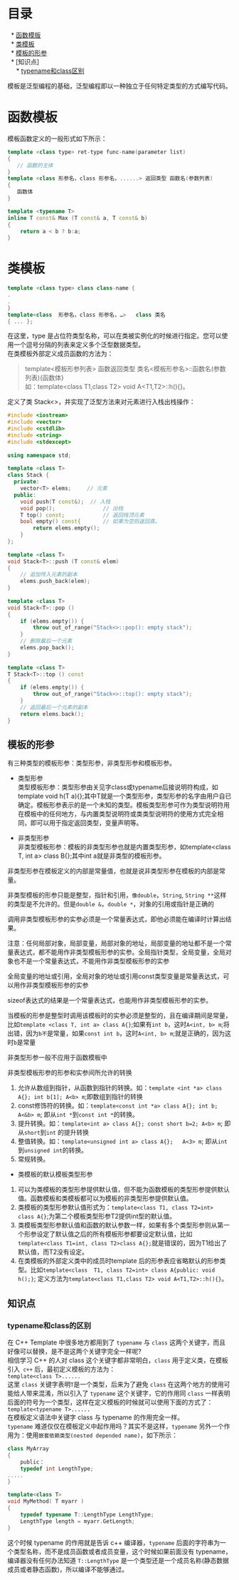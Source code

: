 # 目录

   * [函数模版](#函数模板)  
   * [类模板](#类模板)  
   * [模板的形参](#模板的形参)  
   * [知识点]  
      * [typename和class区别](#typename和class区别)  
      
模板是泛型编程的基础，泛型编程即以一种独立于任何特定类型的方式编写代码。

# 函数模板
模板函数定义的一般形式如下所示：
```cpp
template <class type> ret-type func-name(parameter list)
{
   // 函数的主体
}
template <class 形参名，class 形参名，......> 返回类型 函数名(参数列表)
{
   函数体
}
```

```cpp
template <typename T>
inline T const& Max (T const& a, T const& b) 
{ 
    return a < b ? b:a; 
} 
```

# 类模板
```cpp
template <class type> class class-name {
.
.
}
template<class  形参名，class 形参名，…>   class 类名
{ ... };
```
在这里，type 是占位符类型名称，可以在类被实例化的时候进行指定。您可以使用一个逗号分隔的列表来定义多个泛型数据类型。   
在类模板外部定义成员函数的方法为：  
>template<模板形参列表> 函数返回类型 类名<模板形参名>::函数名(参数列表){函数体}  
如：template<class T1,class T2> void A<T1,T2>::h(){}。

定义了类 Stack<>，并实现了泛型方法来对元素进行入栈出栈操作：
```cpp
#include <iostream>
#include <vector>
#include <cstdlib>
#include <string>
#include <stdexcept>
 
using namespace std;
 
template <class T>
class Stack { 
  private: 
    vector<T> elems;     // 元素 
  public: 
    void push(T const&);  // 入栈
    void pop();               // 出栈
    T top() const;            // 返回栈顶元素
    bool empty() const{       // 如果为空则返回真。
        return elems.empty(); 
    } 
}; 
 
template <class T>
void Stack<T>::push (T const& elem) 
{ 
    // 追加传入元素的副本
    elems.push_back(elem);    
} 
 
template <class T>
void Stack<T>::pop () 
{ 
    if (elems.empty()) { 
        throw out_of_range("Stack<>::pop(): empty stack"); 
    }
    // 删除最后一个元素
    elems.pop_back();         
} 
 
template <class T>
T Stack<T>::top () const 
{ 
    if (elems.empty()) { 
        throw out_of_range("Stack<>::top(): empty stack"); 
    }
    // 返回最后一个元素的副本 
    return elems.back();      
} 
```
## 模板的形参
   有三种类型的模板形参：类型形参，非类型形参和模板形参。

* 类型形参  
类型模板形参：类型形参由关见字class或typename后接说明符构成，如template<class T> void h(T a){};其中T就是一个类型形参，类型形参的名字由用户自已确定。模板形参表示的是一个未知的类型。模板类型形参可作为类型说明符用在模板中的任何地方，与内置类型说明符或类类型说明符的使用方式完全相同，即可以用于指定返回类型，变量声明等。  
 
* 非类型形参  
非类型模板形参：模板的非类型形参也就是内置类型形参，如template<class T, int a> class B{};其中int a就是非类型的模板形参。  

非类型形参在模板定义的内部是常量值，也就是说非类型形参在模板的内部是常量。  

非类型模板的形参只能是整型，指针和引用，`像double`，`String`, `String **`这样的类型是不允许的。但是`double &`，`double *`，对象的引用或指针是正确的  

调用非类型模板形参的实参必须是一个常量表达式，即他必须能在编译时计算出结果。  

注意：任何局部对象，局部变量，局部对象的地址，局部变量的地址都不是一个常量表达式，都不能用作非类型模板形参的实参。全局指针类型，全局变量，全局对象也不是一个常量表达式，不能用作非类型模板形参的实参  

全局变量的地址或引用，全局对象的地址或引用const类型变量是常量表达式，可以用作非类型模板形参的实参 

sizeof表达式的结果是一个常量表达式，也能用作非类型模板形参的实参。  

当模板的形参是整型时调用该模板时的实参必须是整型的，且在编译期间是常量，比如`template <class T, int a> class A{}`;如果有`int b`，这时`A<int, b> m`;将出错，因为`b不`是常量，如果`const int b`，这时`A<int, b> m`;就是正确的，因为这时`b`是常量  

非类型形参一般不应用于函数模板中  

非类型模板形参的形参和实参间所允许的转换  
1. 允许从数组到指针，从函数到指针的转换。如：`template <int *a> class A{}; int b[1]; A<b> m`;即数组到指针的转换  
2. const修饰符的转换。如：`template<const int *a> class A{}; int b; A<&b> m`;   即从`int *`到`const int *`的转换。  
3. 提升转换。如：`template<int a> class A{}; const short b=2; A<b> m`; 即从`short`到`int` 的提升转换  
4. 整值转换。如：`template<unsigned int a> class A{};   A<3> m`; 即从`int` 到`unsigned int`的转换。  
5. 常规转换。  

* 类模板的默认模板类型形参  

1. 可以为类模板的类型形参提供默认值，但不能为函数模板的类型形参提供默认值。函数模板和类模板都可以为模板的非类型形参提供默认值。
2. 类模板的类型形参默认值形式为：`template<class T1, class T2=int> class A{}`;为第二个模板类型形参T2提供int型的默认值。
3. 类模板类型形参默认值和函数的默认参数一样，如果有多个类型形参则从第一个形参设定了默认值之后的所有模板形参都要设定默认值，比如`template<class T1=int, class T2>class A{};`就是错误的，因为T1给出了默认值，而T2没有设定。
4. 在类模板的外部定义类中的成员时template 后的形参表应省略默认的形参类型。比如`template<class  T1, class T2=int> class A{public: void h();}`; 定义方法为`template<class T1,class T2> void A<T1,T2>::h(){}`。
  
## 知识点
### typename和class的区别
在 C++ Template 中很多地方都用到了 `typename` 与 `class` 这两个关键字，而且好像可以替换，是不是这两个关键字完全一样呢?  
相信学习 C++ 的人对 class 这个关键字都非常明白，`class` 用于定义类，在模板引入` c++` 后，最初定义模板的方法为：  
`template<class T>......`  
这里 `class` 关键字表明`T`是一个类型，后来为了避免 `class` 在这两个地方的使用可能给人带来混淆，所以引入了 `typename` 这个关键字，它的作用同
`class` 一样表明后面的符号为一个类型，这样在定义模板的时候就可以使用下面的方式了：  
`template<typename T>......`  
在模板定义语法中关键字 class 与 typename 的作用完全一样。  
`typename` 难道仅仅在模板定义中起作用吗？其实不是这样，`typename` 另外一个作用为：使用`嵌套依赖类型(nested depended name)`，如下所示：  
```cpp
class MyArray 
{ 
    public：
    typedef int LengthType;
.....
}

template<class T>
void MyMethod( T myarr ) 
{ 
    typedef typename T::LengthType LengthType; 
    LengthType length = myarr.GetLength; 
}
```
这个时候 typename 的作用就是告诉 c++ 编译器，`typename` 后面的字符串为一个类型名称，而不是成员函数或者成员变量，这个时候如果前面没有
typename，编译器没有任何办法知道 `T::LengthType` 是一个类型还是一个成员名称(静态数据成员或者静态函数)，所以编译不能够通过。
